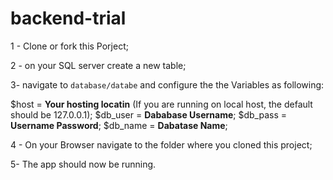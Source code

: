 # backend-trial

1 - Clone or fork this Porject;

2 - on your SQL server create a new table;

3- navigate to ```database/databe``` and configure the the Variables as following:

$host = **Your hosting locatin** (If you are running on local host, the default should be 127.0.0.1);
$db_user = **Dababase Username**;
$db_pass = **Username Password**;
$db_name = **Dabatase Name**;

4 - On your Browser navigate to the folder where you cloned this project;

5- The app should now be running.